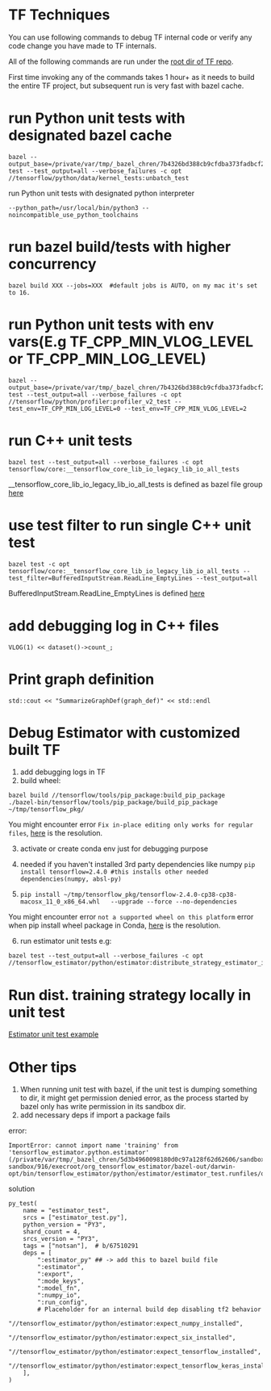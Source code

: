 # TF Techniques

You can use following commands to debug TF internal code or verify any code change you have made to TF internals.

All of the following commands are run under the [root dir of TF repo](https://github.com/tensorflow/tensorflow/).

First time invoking any of the commands takes 1 hour+ as it needs to build the entire TF project, but subsequent run is very fast with bazel cache.

# run Python unit tests with designated bazel cache
```
bazel --output_base=/private/var/tmp/_bazel_chren/7b4326bd388cb9cfdba373fadbcf24aa test --test_output=all --verbose_failures -c opt  //tensorflow/python/data/kernel_tests:unbatch_test
```

run Python unit tests with designated python interpreter
```
--python_path=/usr/local/bin/python3 --noincompatible_use_python_toolchains
```

# run bazel build/tests with higher concurrency
```
bazel build XXX --jobs=XXX  #default jobs is AUTO, on my mac it's set to 16.
```

# run Python unit tests with env vars(E.g TF_CPP_MIN_VLOG_LEVEL or TF_CPP_MIN_LOG_LEVEL)
```
bazel --output_base=/private/var/tmp/_bazel_chren/7b4326bd388cb9cfdba373fadbcf24aa  test --test_output=all --verbose_failures -c opt  //tensorflow/python/profiler:profiler_v2_test --test_env=TF_CPP_MIN_LOG_LEVEL=0 --test_env=TF_CPP_MIN_VLOG_LEVEL=2
```

# run C++ unit tests
```
bazel test --test_output=all --verbose_failures -c opt tensorflow/core:__tensorflow_core_lib_io_legacy_lib_io_all_tests
```
__tensorflow_core_lib_io_legacy_lib_io_all_tests is defined as bazel file group [here](https://github.com/burgerkingeater/tensorflow/blob/0601b81c88ec390de0997448b4a739d723a86479/tensorflow/core/lib/io/BUILD#L342)

# use test filter to run single C++ unit test
```
bazel test -c opt tensorflow/core:__tensorflow_core_lib_io_legacy_lib_io_all_tests --test_filter=BufferedInputStream.ReadLine_EmptyLines --test_output=all
```
BufferedInputStream.ReadLine_EmptyLines is defined [here](https://github.com/tensorflow/tensorflow/blob/v2.4.0/tensorflow/core/lib/io/buffered_inputstream_test.cc#L132)

# add debugging log in C++ files
```
VLOG(1) << dataset()->count_;
```


# Print graph definition
```
std::cout << "SummarizeGraphDef(graph_def)" << std::endl
```


# Debug Estimator with customized built TF
1. add debugging logs in TF
2. build wheel:
```
bazel build //tensorflow/tools/pip_package:build_pip_package
./bazel-bin/tensorflow/tools/pip_package/build_pip_package ~/tmp/tensorflow_pkg/
```
You might encounter error `Fix in-place editing only works for regular files`, [here](https://github.com/tensorflow/tensorflow/issues/45434#issuecomment-739635923) is the resolution.


3. activate or create conda env just for debugging purpose

4. needed if you haven't installed 3rd party dependencies like numpy ```pip install tensorflow=2.4.0 #this installs other needed dependencies(numpy, absl-py)```
5.  ```pip install ~/tmp/tensorflow_pkg/tensorflow-2.4.0-cp38-cp38-macosx_11_0_x86_64.whl   --upgrade --force --no-dependencies ```

You might encounter error `not a supported wheel on this platform` error when pip install wheel package in Conda, [here](https://github.com/apple/tensorflow_macos/issues/153) is the resolution. 

6. run estimator unit tests
e.g:
```
bazel test --test_output=all --verbose_failures -c opt  //tensorflow_estimator/python/estimator:distribute_strategy_estimator_integration_test
```

# Run dist. training strategy locally in unit test
[Estimator unit test example](https://github.com/tensorflow/estimator/blob/master/tensorflow_estimator/python/estimator/distribute_strategy_estimator_training_test.py)


# Other tips
1. When running unit test with bazel, if the unit test is dumping something to dir, it might get permission denied error, as the process started by bazel only has write permission in its sandbox dir.
2. add necessary deps if import a package fails

error:
```
ImportError: cannot import name 'training' from 'tensorflow_estimator.python.estimator' (/private/var/tmp/_bazel_chren/5d3b4960098180d0c97a128f62d62606/sandbox/darwin-sandbox/916/execroot/org_tensorflow_estimator/bazel-out/darwin-opt/bin/tensorflow_estimator/python/estimator/estimator_test.runfiles/org_tensorflow_estimator/tensorflow_estimator/python/estimator/__init__.py)
```
solution
```
py_test(
    name = "estimator_test",
    srcs = ["estimator_test.py"],
    python_version = "PY3",
    shard_count = 4,
    srcs_version = "PY3",
    tags = ["notsan"],  # b/67510291
    deps = [
        ":estimator_py" ## -> add this to bazel build file
        ":estimator",
        ":export",
        ":mode_keys",
        ":model_fn",
        ":numpy_io",
        ":run_config",
        # Placeholder for an internal build dep disabling tf2 behavior
        "//tensorflow_estimator/python/estimator:expect_numpy_installed",
        "//tensorflow_estimator/python/estimator:expect_six_installed",
        "//tensorflow_estimator/python/estimator:expect_tensorflow_installed",
        "//tensorflow_estimator/python/estimator:expect_tensorflow_keras_installed",
    ],
)
```

